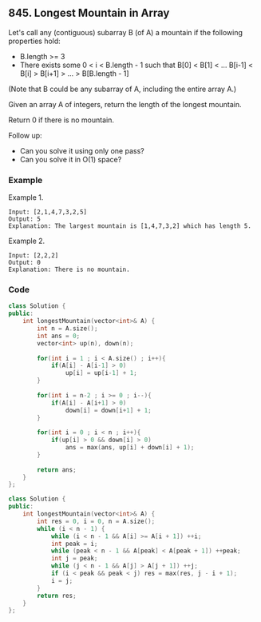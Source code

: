 ## 845. Longest Mountain in Array

Let's call any (contiguous) subarray B (of A) a mountain if the following properties hold:

* B.length >= 3
* There exists some 0 < i < B.length - 1 such that B[0] < B[1] < ... B[i-1] < B[i] > B[i+1] > ... > B[B.length - 1]


(Note that B could be any subarray of A, including the entire array A.)

Given an array A of integers, return the length of the longest mountain. 

Return 0 if there is no mountain.


Follow up:

* Can you solve it using only one pass?
* Can you solve it in O(1) space?

### Example
Example 1.
```
Input: [2,1,4,7,3,2,5]
Output: 5
Explanation: The largest mountain is [1,4,7,3,2] which has length 5.
```

Example 2.
```
Input: [2,2,2]
Output: 0
Explanation: There is no mountain.
```

### Code
```C++
class Solution {
public:
    int longestMountain(vector<int>& A) {
        int n = A.size();
        int ans = 0;
        vector<int> up(n), down(n);
        
        for(int i = 1 ; i < A.size() ; i++){
            if(A[i] - A[i-1] > 0)
                up[i] = up[i-1] + 1;
        }
        
        for(int i = n-2 ; i >= 0 ; i--){
            if(A[i] - A[i+1] > 0)
                down[i] = down[i+1] + 1;
        }
        
        for(int i = 0 ; i < n ; i++){
            if(up[i] > 0 && down[i] > 0)
                ans = max(ans, up[i] + down[i] + 1);
        }
        
        return ans;
    }
};
```


```c++
class Solution {
public:
    int longestMountain(vector<int>& A) {
        int res = 0, i = 0, n = A.size();
        while (i < n - 1) {
            while (i < n - 1 && A[i] >= A[i + 1]) ++i;
            int peak = i;
            while (peak < n - 1 && A[peak] < A[peak + 1]) ++peak;
            int j = peak;
            while (j < n - 1 && A[j] > A[j + 1]) ++j;
            if (i < peak && peak < j) res = max(res, j - i + 1);
            i = j;
        }
        return res;
    }
};
```

